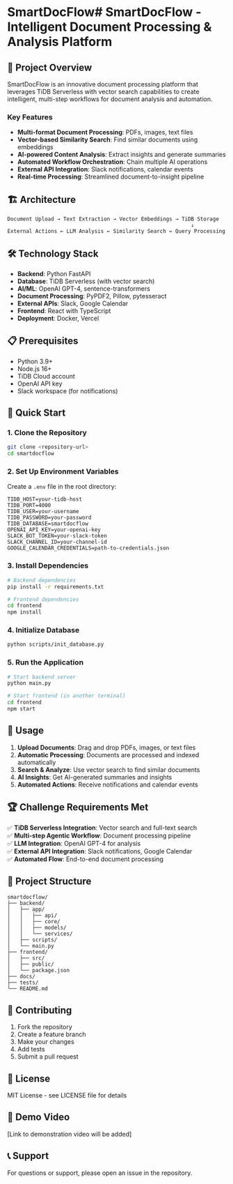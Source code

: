 # SmartDocFlow# SmartDocFlow - Intelligent Document Processing & Analysis Platform

## 🚀 Project Overview

SmartDocFlow is an innovative document processing platform that leverages TiDB Serverless with vector search capabilities to create intelligent, multi-step workflows for document analysis and automation.

### Key Features
- **Multi-format Document Processing**: PDFs, images, text files
- **Vector-based Similarity Search**: Find similar documents using embeddings
- **AI-powered Content Analysis**: Extract insights and generate summaries
- **Automated Workflow Orchestration**: Chain multiple AI operations
- **External API Integration**: Slack notifications, calendar events
- **Real-time Processing**: Streamlined document-to-insight pipeline

## 🏗️ Architecture

```
Document Upload → Text Extraction → Vector Embeddings → TiDB Storage
                                                           ↓
External Actions ← LLM Analysis ← Similarity Search ← Query Processing
```

## 🛠️ Technology Stack

- **Backend**: Python FastAPI
- **Database**: TiDB Serverless (with vector search)
- **AI/ML**: OpenAI GPT-4, sentence-transformers
- **Document Processing**: PyPDF2, Pillow, pytesseract
- **External APIs**: Slack, Google Calendar
- **Frontend**: React with TypeScript
- **Deployment**: Docker, Vercel

## 📋 Prerequisites

- Python 3.9+
- Node.js 16+
- TiDB Cloud account
- OpenAI API key
- Slack workspace (for notifications)

## 🚀 Quick Start

### 1. Clone the Repository
```bash
git clone <repository-url>
cd smartdocflow
```

### 2. Set Up Environment Variables
Create a `.env` file in the root directory:
```env
TIDB_HOST=your-tidb-host
TIDB_PORT=4000
TIDB_USER=your-username
TIDB_PASSWORD=your-password
TIDB_DATABASE=smartdocflow
OPENAI_API_KEY=your-openai-key
SLACK_BOT_TOKEN=your-slack-token
SLACK_CHANNEL_ID=your-channel-id
GOOGLE_CALENDAR_CREDENTIALS=path-to-credentials.json
```

### 3. Install Dependencies
```bash
# Backend dependencies
pip install -r requirements.txt

# Frontend dependencies
cd frontend
npm install
```

### 4. Initialize Database
```bash
python scripts/init_database.py
```

### 5. Run the Application
```bash
# Start backend server
python main.py

# Start frontend (in another terminal)
cd frontend
npm start
```

## 📖 Usage

1. **Upload Documents**: Drag and drop PDFs, images, or text files
2. **Automatic Processing**: Documents are processed and indexed automatically
3. **Search & Analyze**: Use vector search to find similar documents
4. **AI Insights**: Get AI-generated summaries and insights
5. **Automated Actions**: Receive notifications and calendar events

## 🏆 Challenge Requirements Met

✅ **TiDB Serverless Integration**: Vector search and full-text search  
✅ **Multi-step Agentic Workflow**: Document processing pipeline  
✅ **LLM Integration**: OpenAI GPT-4 for analysis  
✅ **External API Integration**: Slack notifications, Google Calendar  
✅ **Automated Flow**: End-to-end document processing  

## 📁 Project Structure

```
smartdocflow/
├── backend/
│   ├── app/
│   │   ├── api/
│   │   ├── core/
│   │   ├── models/
│   │   └── services/
│   ├── scripts/
│   └── main.py
├── frontend/
│   ├── src/
│   ├── public/
│   └── package.json
├── docs/
├── tests/
└── README.md
```

## 🤝 Contributing

1. Fork the repository
2. Create a feature branch
3. Make your changes
4. Add tests
5. Submit a pull request

## 📄 License

MIT License - see LICENSE file for details

## 🎯 Demo Video

[Link to demonstration video will be added]

## 📞 Support

For questions or support, please open an issue in the repository.

